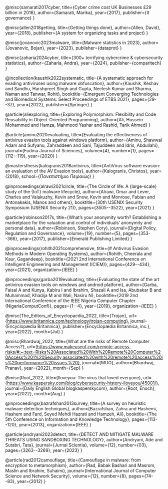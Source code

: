 @misc{samarati2017cyber,
	title={Cyber crime cost UK Businesses £29 billion in 2016},
	author={Samarati, Marika},
	year={2017},
	publisher={It governance}
}

@misc{allen2018getting,
	title={Getting things done},
	author={Allen, David},
	year={2018},
	publisher={A system for organizing tasks and project}
}

@misc{jovanovic2023malware,
	title={Malware statistics in 2023},
	author={Jovanovic, Bojan},
	year={2023},
	publisher={dataprot}
} 
 
@misc{zaharia2024cyber,
	title={300+ terrifying cybercrime & cybersecurity statistics},
	author={Zaharia, Andra},
	year={2024},
	publisher={comparitech}
}

@incollection{kaushik2022systematic,
	title={A systematic approach for evading antiviruses using malware obfuscation},
	author={Kaushik, Keshav and Sandhu, Harshpreet Singh and Gupta, Neelesh Kumar and Sharma, Naman and Tanwar, Rohit},
	booktitle={Emergent Converging Technologies and Biomedical Systems: Select Proceedings of ETBS 2021},
	pages={29--37},
	year={2022},
	publisher={Springer}
}

@article{aliexploring,
	title={Exploring Polymorphism: Flexibility and Code Reusability in Object-Oriented Programming},
	author={Ali, Hussein Mohammed and Hamza, Mahmood Yashar and Rashid, Tarik Ahmed}
}

@article{aminu2020evaluating,
	title={Evaluating the effectiveness of antivirus evasion tools against windows platform},
	author={Aminu, Shawwal Adam and Sufyanu, Zahraddeen and Sani, Tajuddeen and Idris, Abdullahi},
	journal={Fudma Journal of Sciences},
	volume={4},
	number={1},
	pages={112--119},
	year={2020}
}

@mastersthesis{kalogranis2018antivirus,
	title={AntiVirus software evasion: an evaluation of the AV Evasion tools},
	author={Kalogranis, Christos},
	year={2018},
	school={$\Pi$$\alpha$$\nu$$\varepsilon$$\pi$$\iota$$\sigma$$\tau$$\acute{\eta}$$\mu$$\iota$o $\Pi$$\varepsilon$$\iota$$\rho$$\alpha$$\iota$$\acute{\omega}$$\varsigma$}
}

@inproceedings{alrawi2021circle,
	title={The Circle of life: A $\{$large-scale$\}$ study of the $\{$IoT$\}$ malware lifecycle},
	 author={Alrawi, Omar and Lever, Charles and Valakuzhy, Kevin and Snow, Kevin and Monrose, Fabian and Antonakakis, Manos and others},
	 booktitle={30th USENIX Security Symposium (USENIX Security 21)},
	 pages={3505--3522},
	 year={2021}
}

@article{robinson2017s,
	title={What’s your anonymity worth? Establishing a marketplace for the valuation and control of individuals’ anonymity and personal data},
	author={Robinson, Stephen Cory},
	journal={Digital Policy, Regulation and Governance},
	volume={19},
	number={5},
	pages={353--366},
	year={2017},
	publisher={Emerald Publishing Limited}
}

@inproceedings{rohith2021comprehensive,
	title={# Antivirus Evasion Methods in Modern Operating Systems},
	author={Rohith, Cheerala and Kaur, Gagandeep},
	booktitle={2021 2nd International Conference on Intelligent Engineering and Management (ICIEM)},
	pages={429--434},
	year={2021},
	organization={IEEE}
}

@inproceedings{garba2019evaluating,
	title={Evaluating the state of the art antivirus evasion tools on windows and android platform},
	author={Garba, Faisal A and Kunya, Kabiru I and Ibrahim, Shazali A and Isa, Abubakar B and Muhammad, Khadija M and Wali, Nasiru N},
	booktitle={2019 2nd International Conference of the IEEE Nigeria Computer Chapter (NigeriaComputConf)},
	pages={1--4},
	year={2019},
	organization={IEEE}
}

@misc{The_Editors_of_Encyclopaedia_2022, 
	title={Trojan}, 
	url={https://www.britannica.com/technology/trojan-computing}, 
	journal={Encyclopædia Britannica}, 
	publisher={Encyclopædia Britannica, inc.}, 
	year={2022}, 
	month={Jul}
}

@misc{Bhardwaj_2022, 
	title={What are the risks of Remote Computer Access?}, 
	url={https://www.makeuseof.com/remote-access-risks/#:~:text=Risks%20Associated%20With%20Remote%20Computer%20Access%201%20Security,associated%20with%20remote%20access%20is%20performance%20issues.%20}, journal={MUO}, 
	author={Bhardwaj, Pranav}, 
	year={2022}, 
	month={Sep}
}

@misc{Root_2022, 
	title={Iloveyou: The virus that loved everyone}, 
	url={https://www.kaspersky.com/blog/cybersecurity-history-iloveyou/45001/}, 
	journal={Daily English Global blogkasperskycom}, 
	author={Root, Enoch}, 
	year={2022}, 
	month={Aug}
}

@inproceedings{bazrafshan2013survey,
	title={A survey on heuristic malware detection techniques},
	author={Bazrafshan, Zahra and Hashemi, Hashem and Fard, Seyed Mehdi Hazrati and Hamzeh, Ali},
	booktitle={The 5th Conference on Information and Knowledge Technology},
	pages={113--120},
	year={2013},
	organization={IEEE}
}

@article{andryani2023detect,
	title={DETECT AND MITIGATE MALWARE THREATS USING SANDBOXING TECHNOLOGY},
	author={Andryani, Ade and Sutabri, Tata},
	journal={Jurnal Scientia},
	volume={12},
	number={03},
	pages={3263--3269},
	year={2023}
}

@article{rad2012camouflage,
	title={Camouflage in malware: from encryption to metamorphism},
	author={Rad, Babak Bashari and Masrom, Maslin and Ibrahim, Suhaimi},
	journal={International Journal of Computer Science and Network Security},
	volume={12},
	number={8},
	pages={74--83},
	year={2012}
}